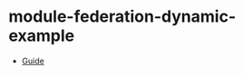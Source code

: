 # module-federation-dynamic-example

- [Guide](https://2woongjae.notion.site/React-React-c2430ed885f24a5fa26213dd246c6901)
